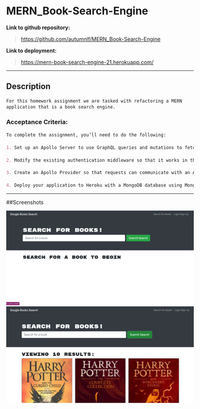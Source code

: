# MERN_Book-Search-Engine

**Link to github repository:**
> https://github.com/autumnlf/MERN_Book-Search-Engine

**Link to deployment:**
> https://mern-book-search-engine-21.herokuapp.com/

---

## Description
```
For this homework assignment we are tasked with refactoring a MERN application that is a book search engine.
```

### Acceptance Criteria:
```md
To complete the assignment, you’ll need to do the following:

1. Set up an Apollo Server to use GraphQL queries and mutations to fetch and modify data, replacing the existing RESTful API.

2. Modify the existing authentication middleware so that it works in the context of a GraphQL API.

3. Create an Apollo Provider so that requests can communicate with an Apollo Server.

4. Deploy your application to Heroku with a MongoDB database using MongoDB Atlas. Use the [Deploy with Heroku and MongoDB Atlas](https://coding-boot-camp.github.io/full-stack/mongodb/deploy-with-heroku-and-mongodb-atlas) walkthrough for instructions.
```
---

##Screenshots

![Capture of app](./client/assets/cap1.PNG)
![Capture of app](./client/assets/cap2.PNG)